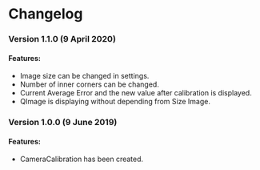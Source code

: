Changelog
=========
### Version 1.1.0 (9 April 2020)

#### Features:
* Image size can be changed in settings.
* Number of inner corners can be changed.
* Current Average Error and the new value after calibration is displayed.
* QImage is displaying without depending from Size Image.

### Version 1.0.0 (9 June 2019)

#### Features:
* CameraCalibration has been created.
